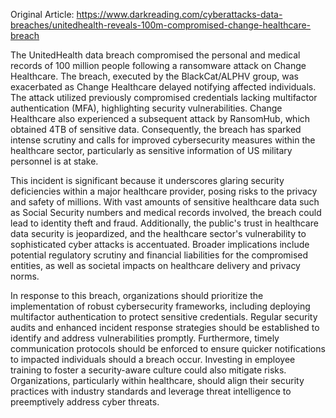 Original Article: https://www.darkreading.com/cyberattacks-data-breaches/unitedhealth-reveals-100m-compromised-change-healthcare-breach

The UnitedHealth data breach compromised the personal and medical records of 100 million people following a ransomware attack on Change Healthcare. The breach, executed by the BlackCat/ALPHV group, was exacerbated as Change Healthcare delayed notifying affected individuals. The attack utilized previously compromised credentials lacking multifactor authentication (MFA), highlighting security vulnerabilities. Change Healthcare also experienced a subsequent attack by RansomHub, which obtained 4TB of sensitive data. Consequently, the breach has sparked intense scrutiny and calls for improved cybersecurity measures within the healthcare sector, particularly as sensitive information of US military personnel is at stake.

This incident is significant because it underscores glaring security deficiencies within a major healthcare provider, posing risks to the privacy and safety of millions. With vast amounts of sensitive healthcare data such as Social Security numbers and medical records involved, the breach could lead to identity theft and fraud. Additionally, the public's trust in healthcare data security is jeopardized, and the healthcare sector's vulnerability to sophisticated cyber attacks is accentuated. Broader implications include potential regulatory scrutiny and financial liabilities for the compromised entities, as well as societal impacts on healthcare delivery and privacy norms.

In response to this breach, organizations should prioritize the implementation of robust cybersecurity frameworks, including deploying multifactor authentication to protect sensitive credentials. Regular security audits and enhanced incident response strategies should be established to identify and address vulnerabilities promptly. Furthermore, timely communication protocols should be enforced to ensure quicker notifications to impacted individuals should a breach occur. Investing in employee training to foster a security-aware culture could also mitigate risks. Organizations, particularly within healthcare, should align their security practices with industry standards and leverage threat intelligence to preemptively address cyber threats.